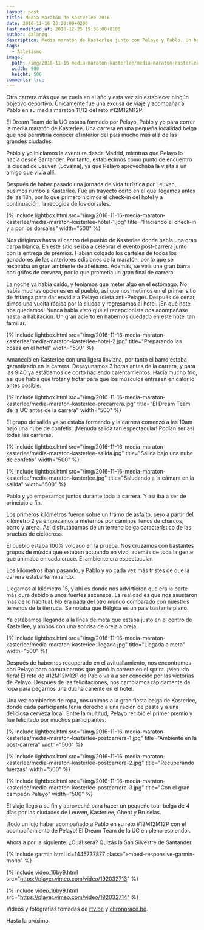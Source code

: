 ```yaml
---
layout: post
title: Media Maratón de Kasterlee 2016
date: 2016-11-16 23:20:00+0200
last_modified_at: 2016-12-25 19:35:00+0100
author: dalanzg
description: Media maratón de Kasterlee junto con Pelayo y Pablo. Un honor haber participado en el reto 11/12 de &#35;12M12M12P, donde además, Pelayo se llevó la victoria.
tags:
  - Atletismo
image:
  path: /img/2016-11-16-media-maraton-kasterlee/media-maraton-kasterlee-precarrera.jpg
  width: 900
  height: 506
comments: true
---
```


Otra carrera más que se cuela en el año y esta vez sin establecer ningún objetivo deportivo. Únicamente fue una excusa de viaje y acompañar a Pablo en su media maratón 11/12 del reto #12M12M12P.

El Dream Team de la UC estaba formado por Pelayo, Pablo y yo para correr la media maratón de Kasterlee. Una carrera en una pequeña localidad belga que nos permitiría conocer el interior del país mucho más allá de las grandes ciudades.

Pablo y yo iniciamos la aventura desde Madrid, mientras que Pelayo lo hacía desde Santander. Por tanto, establecimos como punto de encuentro la ciudad de Leuven (Lovaina), ya que Pelayo aprovechaba la visita a un amigo que vivía allí.

Después de haber pasado una jornada de vida turística por Leuven, pusimos rumbo a Kasterlee. Fue un trayecto corto en el que llegamos antes de las 18h, por lo que primero hicimos el check-in del hotel y a continuación, la recogida de los dorsales.

{% include lightbox.html src="/img/2016-11-16-media-maraton-kasterlee/media-maraton-kasterlee-hotel-1.jpg" title="Haciendo el check-in y a por los dorsales" width="500" %}

Nos dirigimos hasta el centro del pueblo de Kasterlee donde había una gran carpa blanca. En este sitio se iba a celebrar el evento post-carrera junto con la entrega de premios. Habían colgado los carteles de todos los ganadores de las anteriores ediciones de la maratón, por lo que se respiraba un gran ambiente de atletismo. Además, se veía una gran barra con grifos de cerveza, por lo que prometía un gran final de carrera.

La noche ya había caído, y teníamos que meter algo en el estómago. No había muchas opciones en el pueblo, así que nos metimos en el primer sitio de fritanga para dar envidia a Pelayo (dieta anti-Pelage). Después de cenar, dimos una vuelta rápida por la ciudad y regresamos al hotel. ¡En qué hotel nos quedamos! Nunca había visto que el recepcionista nos acompañase hasta la habitación. Un gran acierto en habernos quedado en este hotel tan familiar.

{% include lightbox.html src="/img/2016-11-16-media-maraton-kasterlee/media-maraton-kasterlee-hotel-2.jpg" title="Preparando las cosas en el hotel" width="500" %}

Amaneció en Kasterlee con una ligera llovizna, por tanto el barro estaba garantizado en la carrera. Desayunamos 3 horas antes de la carrera, y para las 9:40 ya estábamos de corto haciendo calentamientos. Hacía mucho frío, así que había que trotar y trotar para que los músculos entrasen en calor lo antes posible.

{% include lightbox.html src="/img/2016-11-16-media-maraton-kasterlee/media-maraton-kasterlee-precarrera.jpg" title="El Dream Team de la UC antes de la carrera" width="500" %}

El grupo de salida ya se estaba formando y la carrera comenzó a las 10am bajo una nube de confetis. ¡Menuda salida tan espectacular! Podían ser así todas las carreras.

{% include lightbox.html src="/img/2016-11-16-media-maraton-kasterlee/media-maraton-kasterlee-salida.jpg" title="Salida bajo una nube de confetis" width="500" %}

{% include lightbox.html src="/img/2016-11-16-media-maraton-kasterlee/media-maraton-kasterlee.jpg" title="Saludando a la cámara en la salida" width="500" %}

Pablo y yo empezamos juntos durante toda la carrera. Y así iba a ser de principio a fin.

Los primeros kilómetros fueron sobre un tramo de asfalto, pero a partir del kilómetro 2 ya empezamos a meternos por caminos llenos de charcos, barro y arena. Así disfrutábamos de un terreno belga característico de las pruebas de ciclocross.

El pueblo estaba 100% volcado en la prueba. Nos cruzamos con bastantes grupos de música que estaban actuando en vivo, además de toda la gente que animaba en cada cruce. El ambiente era espectacular.

Los kilómetros iban pasando, y Pablo y yo cada vez más tristes de que la carrera estaba terminando.

Llegamos al kilómetro 15, y ahí es donde nos advirtieron que era la parte más dura debido a unos fuertes ascensos. La realidad es que nos asustaron más de lo habitual. No era nada del otro mundo comparado con nuestros terrenos de la tierruca. Se notaba que Bélgica es un país bastante plano.

Ya estábamos llegando a la línea de meta que estaba justo en el centro de Kasterlee, y ambos con una sonrisa de oreja a oreja.

{% include lightbox.html src="/img/2016-11-16-media-maraton-kasterlee/media-maraton-kasterlee-llegada.jpg" title="Llegada a meta" width="500" %}

Después de habernos recuperado en el avituallamiento, nos encontramos con Pelayo para comunicarnos que ganó la carrera en el sprint. ¡Menudo fiera! El reto de #12M12M12P de Pablo va a a ser conocido por las victorias de Pelayo. Después de las felicitaciones, nos cambiamos rápidamente de ropa para pegarnos una ducha caliente en el hotel.

Una vez cambiados de ropa, nos unimos a la gran fiesta belga de Kasterlee, donde cada participante tenía derecho a una ración de pasta y a una deliciosa cerveza local. Entre la multitud, Pelayo recibió el primer premio y fue felicitado por muchos participantes.

{% include lightbox.html src="/img/2016-11-16-media-maraton-kasterlee/media-maraton-kasterlee-postcarrera-1.jpg" title="Ambiente en la post-carrera" width="500" %}

{% include lightbox.html src="/img/2016-11-16-media-maraton-kasterlee/media-maraton-kasterlee-postcarrera-2.jpg" title="Recuperando fuerzas" width="500" %}

{% include lightbox.html src="/img/2016-11-16-media-maraton-kasterlee/media-maraton-kasterlee-postcarrera-3.jpg" title="Con el gran campeón Pelayo" width="500" %}

El viaje llegó a su fin y aproveché para hacer un pequeño tour belga de 4 días por las ciudades de Leuven, Kasterlee, Ghent y Bruselas.

¡Todo un lujo haber acompañado a Pablo en su reto #12M12M12P con el acompañamiento de Pelayo! El Dream Team de la UC en pleno esplendor.

Ahora a por la siguiente. ¿Cuál será? Quizás la San Silvestre de Santander.

{% include garmin.html id=1445737877 class="embed-responsive-garmin-mono" %}

{% include video_16by9.html src="https://player.vimeo.com/video/192032713" %}

{% include video_16by9.html src="https://player.vimeo.com/video/192032714" %}

Videos y fotografías tomadas de [rtv.be](http://rtv.be) y [chronorace.be](http://www.chronorace.be).

Hasta la próxima.
